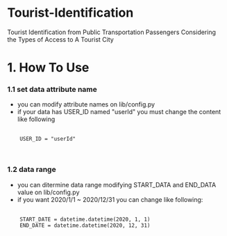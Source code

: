 # Tourist-Identification
Tourist Identification from Public Transportation Passengers Considering the Types of Access to A Tourist City

# 1. How To Use
### 1.1 set data attribute name
  * you can modify attribute names on lib/config.py
  * if your data has USER_ID named "userId" you must change the content like following
  <pre>
  <code>
    USER_ID = "userId"
  </code>
  </pre>
### 1.2 data range
  * you can ditermine data range modifying START_DATA and END_DATA value on lib/config.py
  * if you want 2020/1/1 ~ 2020/12/31 you can change like following:
  <pre>
  <code>
    START_DATE = datetime.datetime(2020, 1, 1)
    END_DATE = datetime.datetime(2020, 12, 31)
  </code>
  </pre>

